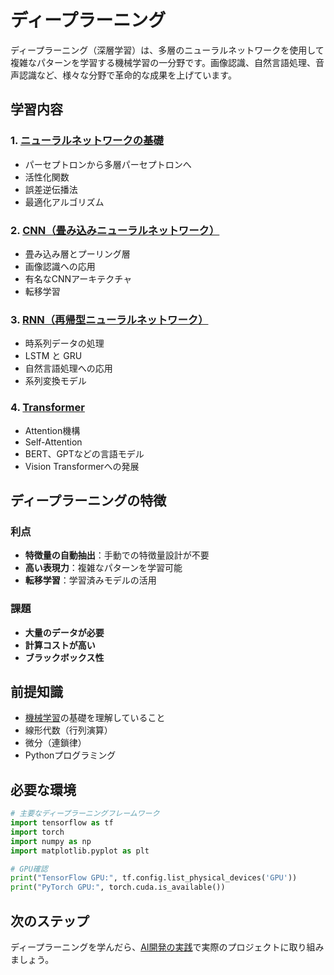 # ディープラーニング

ディープラーニング（深層学習）は、多層のニューラルネットワークを使用して複雑なパターンを学習する機械学習の一分野です。画像認識、自然言語処理、音声認識など、様々な分野で革命的な成果を上げています。

## 学習内容

### 1. [ニューラルネットワークの基礎](./ニューラルネットワーク/README.md)
- パーセプトロンから多層パーセプトロンへ
- 活性化関数
- 誤差逆伝播法
- 最適化アルゴリズム

### 2. [CNN（畳み込みニューラルネットワーク）](./CNN/README.md)
- 畳み込み層とプーリング層
- 画像認識への応用
- 有名なCNNアーキテクチャ
- 転移学習

### 3. [RNN（再帰型ニューラルネットワーク）](./RNN/README.md)
- 時系列データの処理
- LSTM と GRU
- 自然言語処理への応用
- 系列変換モデル

### 4. [Transformer](./Transformer/README.md)
- Attention機構
- Self-Attention
- BERT、GPTなどの言語モデル
- Vision Transformerへの発展

## ディープラーニングの特徴

### 利点
- **特徴量の自動抽出**：手動での特徴量設計が不要
- **高い表現力**：複雑なパターンを学習可能
- **転移学習**：学習済みモデルの活用

### 課題
- **大量のデータが必要**
- **計算コストが高い**
- **ブラックボックス性**

## 前提知識

- [機械学習](../02_機械学習/README.md)の基礎を理解していること
- 線形代数（行列演算）
- 微分（連鎖律）
- Pythonプログラミング

## 必要な環境

```python
# 主要なディープラーニングフレームワーク
import tensorflow as tf
import torch
import numpy as np
import matplotlib.pyplot as plt

# GPU確認
print("TensorFlow GPU:", tf.config.list_physical_devices('GPU'))
print("PyTorch GPU:", torch.cuda.is_available())
```

## 次のステップ

ディープラーニングを学んだら、[AI開発の実践](../04_実践/README.md)で実際のプロジェクトに取り組みましょう。